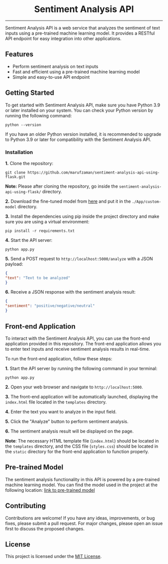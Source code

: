 # <center>Sentiment Analysis API</center>

<hr>

Sentiment Analysis API is a web service that analyzes the sentiment of text inputs using a pre-trained machine learning
model. It provides a RESTful API endpoint for easy integration into other applications.

## Features

- Perform sentiment analysis on text inputs
- Fast and efficient using a pre-trained machine learning model
- Simple and easy-to-use API endpoint

## Getting Started

To get started with Sentiment Analysis API, make sure you have Python 3.9 or later installed on your system. You can
check your Python version by running the following command:

```shell
python --version
```

If you have an older Python version installed, it is recommended to upgrade to Python 3.9 or later for compatibility
with the Sentiment Analysis API.

### Installation

**1.** Clone the repository:

   ```shell
   git clone https://github.com/marufzaman/sentiment-analysis-api-using-flask.git
   ```

**Note:** Please after cloning the repository, go inside the `sentiment-analysis-api-using-flask/` directory.

**2.** Download the fine-tuned model
from [here](https://drive.google.com/file/d/1GU55SpGh3TzlqrvkmvqEGPDBuSLdYMlu/view?usp=sharing) and put it in
the `./App/custom-model` directory.

**3.** Install the dependencies using pip inside the project directory and make sure you are using a virtual
environment:

   ```shell
   pip install -r requirements.txt
   ```

**4.** Start the API server:

   ```shell
   python app.py
   ```

**5.** Send a POST request to `http://localhost:5000/analyze` with a JSON payload:

   ```json
   {
  "text": "Text to be analyzed"
}
   ```

**6.** Receive a JSON response with the sentiment analysis result:

   ```json
   {
  "sentiment": "positive/negative/neutral"
}
   ```

## Front-end Application

To interact with the Sentiment Analysis API, you can use the front-end application provided in this repository. The
front-end application allows you to enter text inputs and receive sentiment analysis results in real-time.

To run the front-end application, follow these steps:

**1.** Start the API server by running the following command in your terminal:

   ```shell
   python app.py
   ```

**2.** Open your web browser and navigate to `http://localhost:5000`.

**3.** The front-end application will be automatically launched, displaying the `index.html` file located in
the `templates` directory.

**4.** Enter the text you want to analyze in the input field.

**5.** Click the "Analyze" button to perform sentiment analysis.

**6.** The sentiment analysis result will be displayed on the page.

**Note**: The necessary HTML template file (`index.html`) should be located in the `templates` directory, and the CSS
file (`styles.css`) should be located in the `static` directory for the front-end application to function properly.

## Pre-trained Model

The sentiment analysis functionality in this API is powered by a pre-trained machine learning model. You can find the
model used in the project at the following
location: [link to pre-trained model](https://huggingface.co/StatsGary/setfit-ft-sentinent-eval)

## Contributing

Contributions are welcome! If you have any ideas, improvements, or bug fixes, please submit a pull request. For major
changes, please open an issue first to discuss the proposed changes.

## License

This project is licensed under the [MIT License](LICENSE).

```
